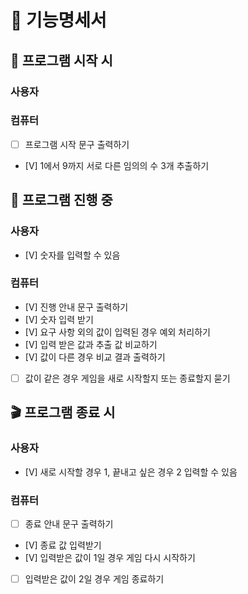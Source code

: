 # 📄 기능명세서

## 🚀 프로그램 시작 시

### 사용자

### 컴퓨터

- [ ] 프로그램 시작 문구 출력하기
- [V] 1에서 9까지 서로 다른 임의의 수 3개 추출하기

## 🚧 프로그램 진행 중

### 사용자

- [V] 숫자를 입력할 수 있음

### 컴퓨터

- [V] 진행 안내 문구 출력하기
- [V] 숫자 입력 받기
- [V] 요구 사항 외의 값이 입력된 경우 예외 처리하기
- [V] 입력 받은 값과 추출 값 비교하기
- [V] 값이 다른 경우 비교 결과 출력하기
- [ ] 값이 같은 경우 게임을 새로 시작할지 또는 종료할지 묻기

## 🎬 프로그램 종료 시

### 사용자

- [V] 새로 시작할 경우 1, 끝내고 싶은 경우 2 입력할 수 있음

### 컴퓨터

- [ ] 종료 안내 문구 출력하기
- [V] 종료 값 입력받기
- [V] 입력받은 값이 1일 경우 게임 다시 시작하기
- [ ] 입력받은 값이 2일 경우 게임 종료하기
